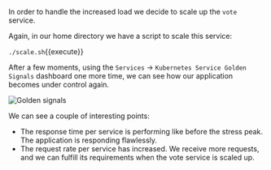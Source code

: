In order to handle the increased load we decide to scale up the `vote` service.

Again, in our home directory we have a script to scale this service:

`./scale.sh`{{execute}}

After a few moments, using the `Services` → `Kubernetes Service Golden Signals` dashboard one more time, we can see how our application becomes under control again.

![Golden signals](/sysdig/scenarios/monitor-lab01/assets/image09.png)

We can see a couple of interesting points:

- The response time per service is performing like before the stress peak. The application is responding flawlessly.
- The request rate per service has increased. We receive more requests, and we can fulfill its requirements when the vote service is scaled up.